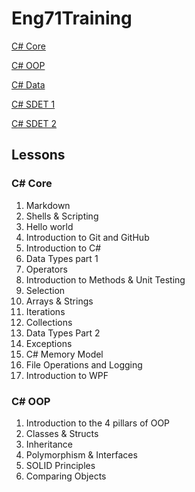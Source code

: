 # Eng71Training

[C# Core](#c#-core)



[C# OOP](#c#-oop)



[C# Data]()



[C# SDET 1]()



[C# SDET 2]()



## Lessons

### C# Core

1. Markdown
2. Shells & Scripting
3. Hello world
4. Introduction to Git and GitHub
5. Introduction to C#
6. Data Types part 1
7. Operators
8. Introduction to Methods & Unit Testing
9. Selection
10. Arrays & Strings
11. Iterations
12. Collections
13. Data Types Part 2
14. Exceptions
15. C# Memory Model
16. File Operations and Logging
17. Introduction to WPF



### C# OOP

1. Introduction to the 4 pillars of OOP
2. Classes & Structs
3. Inheritance
4. Polymorphism & Interfaces
5. SOLID Principles
6. Comparing Objects